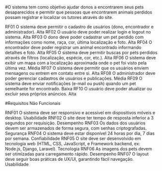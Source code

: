 #O sistema tem como objetivo ajudar donos a encontrarem seus pets desaparecidos e permitir que pessoas que encontrarem animais perdidos possam registrar e localizar os tutores através do site.

RF01	O sistema deve permitir o cadastro de usuários (dono, encontrador e administrador).	Alta
RF02	O usuário deve poder realizar login e logout no sistema.	Alta
RF03	O dono deve poder cadastrar um pet perdido com informações como nome, raça, cor, última localização e foto.	Alta
RF04	O encontrador deve poder registrar um animal encontrado informando detalhes e foto.	Alta
RF05	O sistema deve permitir buscas por pets perdidos através de filtros (localização, espécie, cor, etc.).	Alta
RF06	O sistema deve exibir um mapa com a localização aproximada onde o pet foi visto pela última vez.	Média
RF07	O sistema deve permitir que os usuários enviem mensagens ou entrem em contato entre si.	Alta
RF08	O administrador deve poder gerenciar cadastros de usuários e publicações.	Média
RF09	O sistema deve enviar notificações (e-mail ou push) quando um pet semelhante for encontrado.	Baixa
RF10	O usuário deve poder atualizar ou excluir seus próprios anúncios.	Alta

 #Requisitos Não Funcionais

RNF01	O sistema deve ser responsivo e acessível em dispositivos móveis e desktop.	Usabilidade
RNF02	O site deve ter tempo de resposta inferior a 3 segundos por requisição.	Desempenho
RNF03	Os dados dos usuários devem ser armazenados de forma segura, com senhas criptografadas.	Segurança
RNF04	O sistema deve estar disponível 24 horas por dia, 7 dias por semana.	Confiabilidade
RNF05	O site deve ser desenvolvido em tecnologia web (HTML, CSS, JavaScript, e Framework backend, ex: Node.js, Django, Laravel).	Tecnologia
RNF06	As imagens dos pets devem ser otimizadas para carregamento rápido.	Desempenho
RNF07	O layout deve seguir boas práticas de UX/UI, garantindo fácil navegação.	Usabilidade
